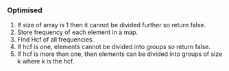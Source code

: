 ### Optimised

 1. If size of array is 1 then it cannot be divided further so return false.
 2. Store frequency of each element in a map.
 3. Find Hcf of all frequencies.
 4. If hcf is one, elements cannot be divided into groups so return false.
 5. If hcf is more than one, then elements can be divided into groups of size k where k is the hcf.